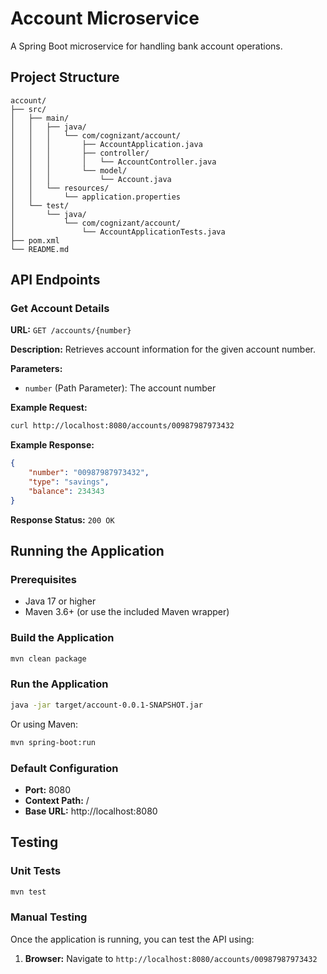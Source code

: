 # Account Microservice

A Spring Boot microservice for handling bank account operations.

## Project Structure

```
account/
├── src/
│   ├── main/
│   │   ├── java/
│   │   │   └── com/cognizant/account/
│   │   │       ├── AccountApplication.java
│   │   │       ├── controller/
│   │   │       │   └── AccountController.java
│   │   │       └── model/
│   │   │           └── Account.java
│   │   └── resources/
│   │       └── application.properties
│   └── test/
│       └── java/
│           └── com/cognizant/account/
│               └── AccountApplicationTests.java
├── pom.xml
└── README.md
```

## API Endpoints

### Get Account Details

**URL:** `GET /accounts/{number}`

**Description:** Retrieves account information for the given account number.

**Parameters:**

- `number` (Path Parameter): The account number

**Example Request:**

```bash
curl http://localhost:8080/accounts/00987987973432
```

**Example Response:**

```json
{
    "number": "00987987973432",
    "type": "savings",
    "balance": 234343
}
```

**Response Status:** `200 OK`

## Running the Application

### Prerequisites

- Java 17 or higher
- Maven 3.6+ (or use the included Maven wrapper)

### Build the Application

```bash
mvn clean package
```

### Run the Application

```bash
java -jar target/account-0.0.1-SNAPSHOT.jar
```

Or using Maven:

```bash
mvn spring-boot:run
```

### Default Configuration

- **Port:** 8080
- **Context Path:** /
- **Base URL:** http://localhost:8080

## Testing

### Unit Tests

```bash
mvn test
```

### Manual Testing

Once the application is running, you can test the API using:

1. **Browser:** Navigate to `http://localhost:8080/accounts/00987987973432`
